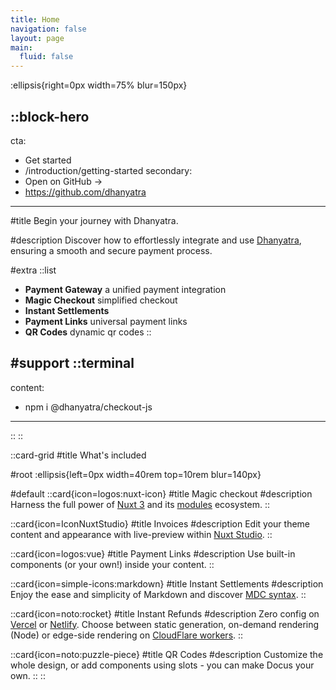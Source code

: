 ```yaml
---
title: Home
navigation: false
layout: page
main:
  fluid: false
---
```


:ellipsis{right=0px width=75% blur=150px}

::block-hero
---
cta:
  - Get started
  - /introduction/getting-started
secondary:
  - Open on GitHub →
  - https://github.com/dhanyatra
---

#title
Begin your journey with Dhanyatra.

#description
Discover how to effortlessly integrate and use [Dhanyatra](https://dhanyatra.brighthustle.in), ensuring a smooth and secure payment process.

#extra
  ::list
  - **Payment Gateway** a unified payment integration
  - **Magic Checkout** simplified checkout
  - **Instant Settlements**
  - **Payment Links** universal payment links
  - **QR Codes** dynamic qr codes
  ::

#support
  ::terminal
  ---
  content:
  - npm i @dhanyatra/checkout-js
  ---
  ::
::

::card-grid
#title
What's included

#root
:ellipsis{left=0px width=40rem top=10rem blur=140px}

#default
  ::card{icon=logos:nuxt-icon}
  #title
  Magic checkout
  #description
  Harness the full power of [Nuxt 3](https://v3.nuxtjs.org) and its [modules](https://modules.nuxtjs.org) ecosystem.
  ::

  ::card{icon=IconNuxtStudio}
  #title
  Invoices
  #description
  Edit your theme content and appearance with live-preview within [Nuxt Studio](https://nuxt.studio).
  ::

  ::card{icon=logos:vue}
  #title
  Payment Links
  #description
  Use built-in components (or your own!) inside your content.
  ::

  ::card{icon=simple-icons:markdown}
  #title
  Instant Settlements
  #description
  Enjoy the ease and simplicity of Markdown and discover [MDC syntax](https://content.nuxtjs.org/guide/writing/mdc).
  ::

  ::card{icon=noto:rocket}
  #title
  Instant Refunds
  #description
  Zero config on [Vercel](https://vercel.com) or [Netlify](https://netlify.com). Choose between static generation, on-demand rendering (Node) or edge-side rendering on [CloudFlare workers](https://workers.cloudflare.com).
  ::

  ::card{icon=noto:puzzle-piece}
  #title
  QR Codes
  #description
  Customize the whole design, or add components using slots - you can make Docus your own.
  ::
::
